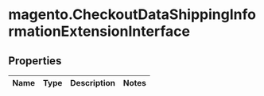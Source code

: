 # magento.CheckoutDataShippingInformationExtensionInterface

## Properties
Name | Type | Description | Notes
------------ | ------------- | ------------- | -------------


